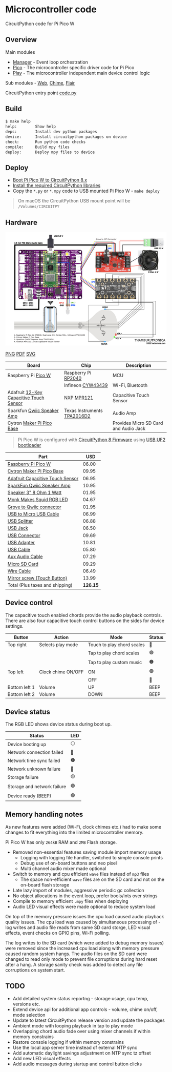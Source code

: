 # Microcontroller code

CircuitPython code for Pi Pico W

## Overview

Main modules

- [Manager](./manager.py) - Event loop orchestration
- [Pico](./pico.py) - The microcontroller specific driver code for Pi Pico
- [Play](./play.py) - The microcontroller independent main device control logic

Sub modules - [Web](./web.py), [Chime](./chime.py), [Flair](./flair.py)

CircuitPython entry point [code.py](./code.py)

## Build

```shell
$ make help
help:        Show help
deps:        Install dev python packages
device:      Install circuitpython packages on device
check:       Run python code checks
compile:     Build mpy files
deploy:      Deploy mpy files to device
```

## Deploy

- [Boot Pi Pico W to CircuitPython 8.x](./docs/installing-circuitpython.md)
- [Install the required CircuitPython libraries](./docs/lib-dependencies.md)
- Copy the `*.py` or `*.mpy` code to USB mounted Pi Pico W - `make deploy`

> On macOS the CircuitPython USB mount point will be `/Volumes/CIRCUITPY`

## Hardware

![Microcontroller circuit hookup diagram](./docs/hookup-diagram.png)

[PNG](./docs/hookup-diagram.png) [PDF](./docs/hookup-diagram.pdf) [SVG](./docs/hookup-diagram.svg)

| Board                                                                                                    | Chip                                                                                                                                                          | Description                           |
|----------------------------------------------------------------------------------------------------------|---------------------------------------------------------------------------------------------------------------------------------------------------------------|---------------------------------------|
| Raspberry Pi [Pico W](https://www.raspberrypi.com/documentation/microcontrollers/raspberry-pi-pico.html) | Raspberry Pi [RP2040](https://www.raspberrypi.com/documentation/microcontrollers/rp2040.html#welcome-to-rp2040)                                               | MCU                                   |
|                                                                                                          | Infineon [CYW43439](https://www.infineon.com/cms/en/product/wireless-connectivity/airoc-wi-fi-plus-bluetooth-combos/wi-fi-4-802.11n/cyw43439/?redirId=216343) | Wi-Fi, Bluetooth                      |
| Adafruit [12-Key Capacitive Touch Sensor](https://www.adafruit.com/product/4830)                         | NXP [MPR121](https://www.nxp.com/products/no-longer-manufactured/proximity-capacitive-touch-sensor-controller:MPR121)                                         | Capacitive Touch Sensor               |
| Sparkfun [Qwiic Speaker Amp](https://www.sparkfun.com/products/20690)                                    | Texas Instruments [TPA2016D2](https://www.ti.com/product/TPA2016D2)                                                                                           | Audio Amp                             |
| Cytron [Maker Pi Pico Base](https://www.cytron.io/p-maker-pi-pico-base)                                  |                                                                                                                                                               | Provides Micro SD Card and Audio Jack |

> Pi Pico W is configured with [CircuitPython 8 Firmware](https://circuitpython.org/board/raspberry_pi_pico/) using [USB UF2 bootloader](./docs/installing-circuitpython.md)


| Part                                                                                                                      | USD        |
|---------------------------------------------------------------------------------------------------------------------------|------------|
| [Raspberry Pi Pico W](https://www.sparkfun.com/products/20173)                                                            | 06.00      |  
| [Cytron Maker Pi Pico Base](https://www.adafruit.com/product/5160)                                                        | 09.95      |
| [Adafruit Capacitive Touch Sensor](https://www.adafruit.com/product/4830)                                                 | 06.95      |
| [SparkFun Qwiic Speaker Amp](https://www.sparkfun.com/products/20690)                                                     | 10.95      |
| [Speaker 3" 8 Ohm 1 Watt](https://www.adafruit.com/product/1313)                                                          | 01.95      |
| [Monk Makes Squid RGB LED](https://www.robotshop.com/products/monk-makes-squid-rgb-led-raspberry-pi)                      | 04.67      |
| [Grove to Qwiic connector](https://www.adafruit.com/product/4528)                                                         | 01.95      |
| [USB to Micro USB Cable](https://www.amazon.com/dp/B013G4EAEI)                                                            | 06.99      |
| [USB Splitter](https://www.amazon.com/Female-Splitter-Power-Extension-Adapter/dp/B07CKQSTCB)                              | 06.88      |
| [USB Jack](https://www.amazon.com/USB-Keystone-Jack-Inserts-Pack/dp/B0789FGFL8)                                           | 06.50      |
| [USB Connector](https://www.amazon.com/Terminal-Screwdriver-Soldering-Required-Connectors/dp/B09BKHPT9C)                  | 09.69      |
| [USB Adapter](https://www.amazon.com/AmazonBasics-One-Port-USB-Wall-Charger/dp/B0773JCTR5)                                | 10.81      |
| [USB Cable](https://www.amazon.com/Monoprice-Male-24AWG-Cable-Plated/dp/B009GUN1T2)                                       | 05.80      |
| [Aux Audio Cable](https://www.amazon.com/Seadream-2Pack-Headphones-iPhones-Stereos/dp/B01L0YPVOY)                         | 07.29      |
| [Micro SD Card](https://www.amazon.com/SanDisk-Ultra-microSDXC-Memory-Adapter/dp/B073JWXGNT/)                             | 09.29      |
| [Wire Cable](https://www.michaels.com/bead-landing-26-gauge-colored-copper-wire/M10105400.html)                           | 06.49      |
| [Mirror screw (Touch Button)](https://www.amazon.com/Mellewell-Decorative-Construction-Fasteners-Stainless/dp/B07CFKPFWQ) | 13.99      |
| Total (Plus taxes and shipping)                                                                                           | **126.15** |

## Device control

The capacitive touch enabled chords provide the audio playback controls.
There are also four capacitive touch control buttons on the sides for device settings.


| Button        | Action             | Mode                       | Status |
|---------------|--------------------|----------------------------|--------|
| Top right     | Selects play mode  | Touch to play chord scales | 🔵     |
|               |                    | Tap to play chord scales   | 🟣     |       
|               |                    | Tap to play custom music   | 🟠     |
| Top left      | Clock chime ON/OFF | ON                         | 🟢     |
|               |                    | OFF                        | 🔴     |
| Bottom left 1 | Volume             | UP                         | BEEP   |
| Bottom left 2 | Volume             | DOWN                       | BEEP   |

## Device status

The RGB LED shows device status during boot up.

| Status                      | LED |
|-----------------------------|-----|
| Device booting up           | ⚪   |
| Network connection failed   | 🔴  |
| Network time sync failed    | 🟠  |
| Network unknown failure     | 🔵  |
| Storage failure             | 🟡  |
| Storage and network failure | 🟣  |
| Device ready (BEEP)         | 🟢  |

## Memory handling notes

As new features were added (Wi-Fi, clock chimes etc.) had to make some changes
to fit everything into the limited microcontroller memory.

Pi Pico W has only `264kB` RAM and `2MB` Flash storage.

- Removed non-essential features saving module import memory usage
  - Logging with logging file handler, switched to simple console prints
  - Debug use of on-board buttons and neo pixel
  - Multi channel audio mixer made optional
- Switch to memory and cpu efficient `wave` files instead of `mp3` files
  - The space non-efficient `wave` files are on the SD card and not on the on-board flash storage
- Late lazy import of modules, aggressive periodic gc collection
- No object allocations in the event loop, prefer bools/ints over strings
- Compile to memory efficient `.mpy` files when deploying
- Audio LED visual effects were made optional to reduce system load

On top of the memory pressure issues the cpu load caused audio playback quality issues.
The cpu load was caused by simultaneous processing of - log writes and audio file reads
from same SD card storge, LED visual effects, event checks on GPIO pins, Wi-Fi polling.

The log writes to the SD card (which were added to debug memory issues) were removed since
the increased cpu load along with memory pressure caused random system hangs.
The audio files on the SD card were changed to read only mode to prevent file corruptions
during hard reset after a hang. A storage sanity check was added to detect any
file corruptions on system start.

## TODO

- Add detailed system status reportng - storage usage, cpu temp, versions etc.
- Extend device api for additional app controls - volume, chime on/off, mode selection
- Update to latest CircuitPython release version and update the packages
- Ambient mode with looping playback in tap to play mode
- Overlapping chord audio fade over using mixer channels if within memory constrains
- Restore console logging if within memory constrains
- Use the local app server time instead of external NTP sync
- Add automatic daylight savings adjustment on NTP sync tz offset
- Add new LED visual effects
- Add audio messages during startup and control button clicks

